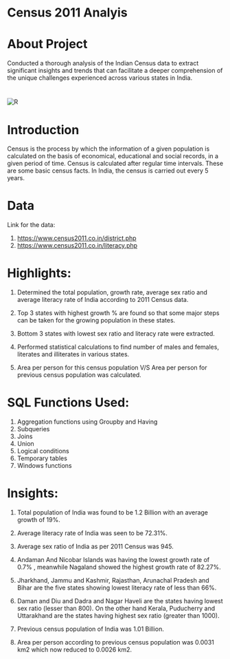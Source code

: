 # Census 2011 Analyis

# About Project
Conducted a thorough analysis of the Indian Census data to extract significant insights and trends that can facilitate a deeper comprehension of the unique challenges experienced across various states in India.

#
![R](https://user-images.githubusercontent.com/121285271/227262305-08c1fbf1-318c-4b45-a168-8796b4005895.png)

# Introduction
Census is the process by which the information of a given population is calculated on the basis of economical, educational and social records, in a given period of time. Census is calculated after regular time intervals. These are some basic census facts. In India, the census is carried out every 5 years. 

# Data
Link for the data:

1. https://www.census2011.co.in/district.php
2. https://www.census2011.co.in/literacy.php

# Highlights:

1. Determined the total population, growth rate, average sex ratio and average literacy rate of India according to 2011 Census data.

2. Top 3 states with highest growth % are found so that some major steps can be taken for the growing population in these states.

3. Bottom 3 states with lowest sex ratio and literacy rate were extracted.

4. Performed statistical calculations to find number of males and females, literates and illiterates in various states.

5. Area per person for this census population V/S Area per person for previous census population was calculated.

# SQL Functions Used:

1. Aggregation functions using Groupby and Having
2. Subqueries
3. Joins
4. Union
5. Logical conditions
6. Temporary tables
7. Windows functions

# Insights:

1. Total population of India was found to be 1.2 Billion with an average growth of 19%.

2. Average literacy rate of India was seen to be 72.31%.

3. Average sex ratio of India as per 2011 Census was 945.

4. Andaman And Nicobar Islands was having the lowest growth rate of 0.7% , meanwhile Nagaland	showed the highest growth rate of 82.27%.

5. Jharkhand, Jammu and Kashmir, Rajasthan, Arunachal Pradesh and Bihar are the five states showing lowest literacy rate of less than 66%.

6. Daman and Diu and Dadra and Nagar Haveli are the states having lowest sex ratio (lesser than 800). On the other hand Kerala, Puducherry and Uttarakhand are the states having highest sex ratio (greater than 1000).

7. Previous census population of India was 1.01 Billion.

8. Area per person according to previous census population was 0.0031 km2	which now reduced to 0.0026 km2. 

